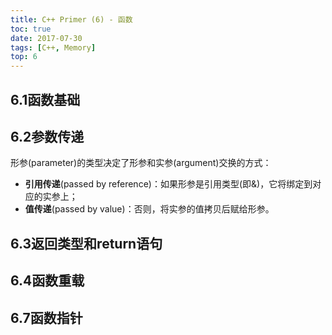 ```yaml
---
title: C++ Primer (6) - 函数
toc: true
date: 2017-07-30
tags: [C++, Memory]
top: 6
---
```



## 6.1函数基础

## 6.2参数传递

形参(parameter)的类型决定了形参和实参(argument)交换的方式：

* **引用传递**(passed by reference)：如果形参是引用类型(即&)，它将绑定到对应的实参上；
* **值传递**(passed by value)：否则，将实参的值拷贝后赋给形参。

## 6.3返回类型和return语句

## 6.4函数重载

## 6.7函数指针